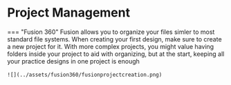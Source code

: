 # Project Management

=== "Fusion 360"
    Fusion allows you to organize your files simler to most standard file systems. When creating your first design, make sure to create a new project for it. With more complex projects, you might value having folders inside your project to aid with organizing, but at the start, keeping all your practice designs in one project is enough

    ![](../assets/fusion360/fusionprojectcreation.png)
